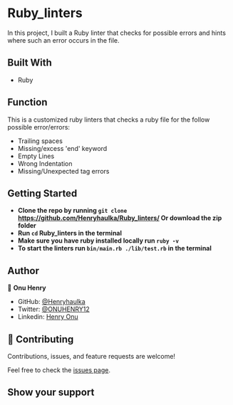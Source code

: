 # Ruby_linters
In this project, I built a Ruby linter that checks for possible errors and hints where such an error occurs in the file.


## Built With

- Ruby

## Function
This is a customized ruby linters that checks a ruby file for the follow possible error/errors:
- Trailing spaces
- Missing/excess 'end' keyword
- Empty Lines
- Wrong Indentation
- Missing/Unexpected tag errors

## Getting Started

- **Clone the repo by running `git clone` https://github.com/Henryhaulka/Ruby_linters/ Or download the zip folder**
- **Run `cd` Ruby_linters in the terminal**
- **Make sure you have ruby installed locally run `ruby -v`**
- **To start the linters run `bin/main.rb ./lib/test.rb` in the terminal**

## Author


👤 **Onu Henry**

- GitHub: [@Henryhaulka](https://github.com/Henryhaulka)
- Twitter: [@ONUHENRY12](https://twitter.com/ONUHENRY12)
- Linkedin: [Henry Onu](https://www.linkedin.com/in/henry-onu-9a15b11b6/)

## 🤝 Contributing

Contributions, issues, and feature requests are welcome!

Feel free to check the [issues page](https://github.com/Henryhaulka/Think_a_Number/issues/).

## Show your support

